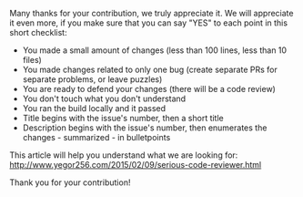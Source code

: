 Many thanks for your contribution, we truly appreciate it. We will appreciate it even more, if you make sure that you can say "YES" to each point in this short checklist:

  - You made a small amount of changes (less than 100 lines, less than 10 files)
  - You made changes related to only one bug (create separate PRs for separate problems, or leave puzzles)
  - You are ready to defend your changes (there will be a code review)
  - You don't touch what you don't understand
  - You ran the build locally and it passed
  - Title begins with the issue's number, then a short title
  - Description begins with the issue's number, then enumerates the changes - summarized - in bulletpoints

This article will help you understand what we are looking for: http://www.yegor256.com/2015/02/09/serious-code-reviewer.html

Thank you for your contribution!
